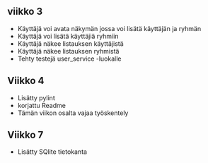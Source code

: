 ## viikko 3

  - Käyttäjä voi avata näkymän jossa voi lisätä käyttäjän ja ryhmän
  - Käyttäjä voi lisätä käyttäjiä ryhmiin
  - Käyttäjä näkee listauksen käyttäjistä
  - Käyttäjä näkee listauksen ryhmistä
  - Tehty testejä user_service -luokalle



## Viikko 4

- Lisätty pylint
- korjattu Readme
- Tämän viikon osalta vajaa työskentely


## Viikko 7
- Lisätty SQlite tietokanta